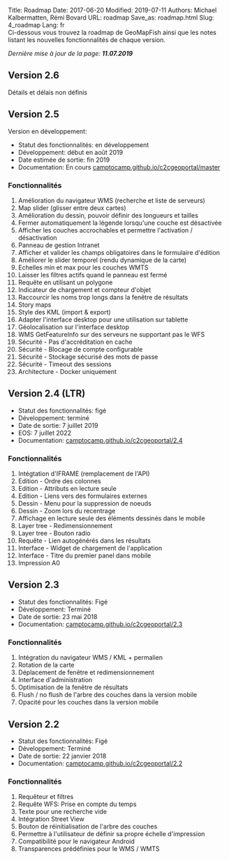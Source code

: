 Title: Roadmap
Date: 2017-06-20
Modified: 2019-07-11
Authors: Michael Kalbermatten, Rémi Bovard
URL: roadmap
Save_as: roadmap.html
Slug: 4_roadmap
Lang: fr
<br />
Ci-dessous vous trouvez la roadmap de GeoMapFish ainsi que les notes listant les nouvelles fonctionnalités de chaque version.

*Dernière mise à jour de la page: **11.07.2019***

## Version 2.6

Détails et délais non définis

## Version 2.5

Version en développement:

* Statut des fonctionnalités: en développement
* Développement: début en août 2019
* Date estimée de sortie: fin 2019
* Documentation: En cours [camptocamp.github.io/c2cgeoportal/master](https://camptocamp.github.io/c2cgeoportal/master/)

### Fonctionnalités

1. Amélioration du navigateur WMS (recherche et liste de serveurs)
2. Map slider (glisser entre deux cartes)
3. Amélioration du dessin, pouvoir définir des longueurs et tailles
4. Fermer automatiquement la légende lorsqu'une couche est désactivée
5. Afficher les couches accrochables et permettre l'activation / désactivation
6. Panneau de gestion Intranet
7. Afficher et valider les champs obligatoires dans le formulaire d'édition
8. Améliorer le slider temporel (rendu dynamique de la carte)
9. Echelles min et max pour les couches WMTS
10. Laisser les filtres actifs quand le panneau est fermé
11. Requête en utilisant un polygone
12. Indicateur de chargement et compteur d'objet
13. Raccourcir les noms trop longs dans la fenêtre de résultats
14. Story maps
15. Style des KML (import & export)
16. Adapter l'interface desktop pour une utilisation sur tablette
17. Géolocalisation sur l'interface desktop
18. WMS GetFeatureInfo sur des serveurs ne supportant pas le WFS
19. Sécurité - Pas d'accréditation en cache
20. Sécurité - Blocage de compte configurable
21. Sécurité - Stockage sécurisé des mots de passe
22. Sécurité - Timeout des sessions
23. Architecture - Docker uniquement

## Version 2.4 (LTR)

* Statut des fonctionnalités: figé
* Développement: terminé
* Date de sortie: 7 juillet 2019
* EOS: 7 juillet 2022
* Documentation: [camptocamp.github.io/c2cgeoportal/2.4](https://camptocamp.github.io/c2cgeoportal/2.4/)

### Fonctionnalités

1. Intégtation d'IFRAME (remplacement de l'API)
2. Edition - Ordre des colonnes
3. Edition - Attributs en lecture seule
4. Edition - Liens vers des formulaires externes
5. Dessin - Menu pour la suppression de noeuds
6. Dessin - Zoom lors du recentrage
7. Affichage en lecture seule des éléments dessinés dans le mobile
8. Layer tree - Redimensionnement
9. Layer tree - Bouton radio
10. Requête - Lien autogénérés dans les résultats
11. Interface - Widget de chargement de l'application
12. Interface - Titre du premier panel dans mobile
13. Impression A0

## Version 2.3

* Statut des fonctionnalités: Figé
* Développement: Terminé
* Date de sortie: 23 mai 2018
* Documentation: [camptocamp.github.io/c2cgeoportal/2.3](https://camptocamp.github.io/c2cgeoportal/2.3/)

### Fonctionnalités

1. Intégration du navigateur WMS / KML + permalien
2. Rotation de la carte
3. Déplacement de fenêtre et redimensionnement
4. Interface d'administration
5. Optimisation de la fenêtre de résultats
6. Flush / no flush de l'arbre des couches dans la version mobile
7. Opacité pour les couches dans la version mobile

## Version 2.2

* Statut des fonctionnalités: Figé
* Développement: Terminé
* Date de sortie: 22 janvier 2018
* Documentation: [camptocamp.github.io/c2cgeoportal/2.2](https://camptocamp.github.io/c2cgeoportal/2.2/)

### Fonctionnalités

1. Requêteur et filtres
2. Requête WFS: Prise en compte du temps
3. Texte pour une recherche vide
4. Intégration Street View
5. Bouton de réinitialisation de l'arbre des couches
6. Permettre à l'utilisateur de définir sa propre échelle d'impression
7. Compatibilité pour le navigateur Android
8. Transparences prédéfinies pour le WMS / WMTS
